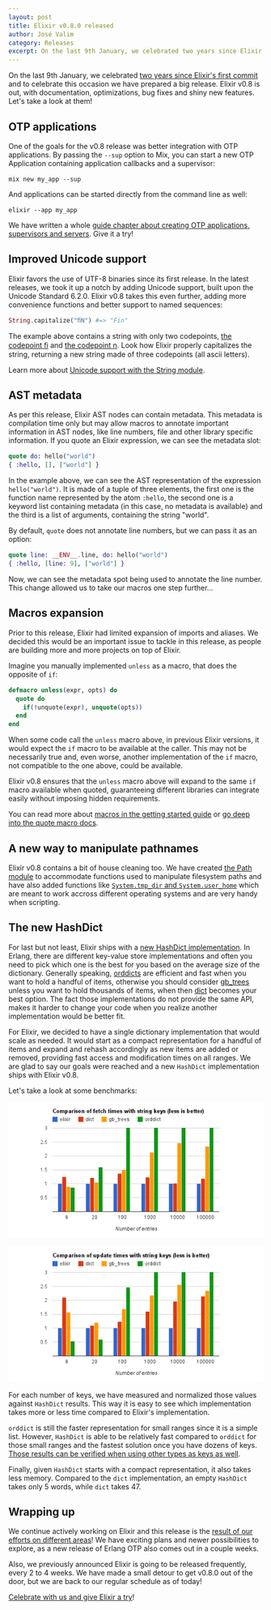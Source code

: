```yaml
---
layout: post
title: Elixir v0.8.0 released
author: José Valim
category: Releases
excerpt: On the last 9th January, we celebrated two years since Elixir's first commit and to celebrate this occasion we have prepared a big release. Elixir v0.8 is out, with documentation, optimizations, bug fixes and shiny new features. Let's take a look at them!
---
```


On the last 9th January, we celebrated [two years since Elixir's first commit](https://github.com/elixir-lang/elixir/commit/337c3f2d569a42ebd5fcab6fef18c5e012f9be5b) and to celebrate this occasion we have prepared a big release. Elixir v0.8 is out, with documentation, optimizations, bug fixes and shiny new features. Let's take a look at them!

## OTP applications

One of the goals for the v0.8 release was better integration with OTP applications. By passing the `--sup` option to Mix, you can start a new OTP Application containing application callbacks and a supervisor:

    mix new my_app --sup

And applications can be started directly from the command line as well:

    elixir --app my_app

We have written a whole [guide chapter about creating OTP applications, supervisors and servers](/getting-started/mix-otp/supervisor-and-application.html). Give it a try!

## Improved Unicode support

Elixir favors the use of UTF-8 binaries since its first release. In the latest releases, we took it up a notch by adding Unicode support, built upon the Unicode Standard 6.2.0. Elixir v0.8 takes this even further, adding more convenience functions and better support to named sequences:

```elixir
String.capitalize("ﬁN") #=> "Fin"
```

The example above contains a string with only two codepoints, [the codepoint ﬁ](http://www.fileformat.info/info/unicode/char/FB01/index.htm) and [the codepoint n](http://www.fileformat.info/info/unicode/char/006E/index.htm). Look how Elixir properly capitalizes the string, returning a new string made of three codepoints (all ascii letters).

Learn more about [Unicode support with the String module](/docs/stable/elixir/String.html).

## AST metadata

As per this release, Elixir AST nodes can contain metadata. This metadata is compilation time only but may allow macros to annotate important information in AST nodes, like line numbers, file and other library specific information. If you quote an Elixir expression, we can see the metadata slot:

```elixir
quote do: hello("world")
{ :hello, [], ["world"] }
```

In the example above, we can see the AST representation of the expression `hello("world")`. It is made of a tuple of three elements, the first one is the function name represented by the atom `:hello`, the second one is a keyword list containing metadata (in this case, no metadata is available) and the third is a list of arguments, containing the string "world".

By default, `quote` does not annotate line numbers, but we can pass it as an option:

```elixir
quote line: __ENV__.line, do: hello("world")
{ :hello, [line: 9], ["world"] }
```

Now, we can see the metadata spot being used to annotate the line number. This change allowed us to take our macros one step further...

## Macros expansion

Prior to this release, Elixir had limited expansion of imports and aliases. We decided this would be an important issue to tackle in this release, as people are building more and more projects on top of Elixir.

Imagine you manually implemented `unless` as a macro, that does the opposite of `if`:

```elixir
defmacro unless(expr, opts) do
  quote do
    if(!unquote(expr), unquote(opts))
  end
end
```

When some code call the `unless` macro above, in previous Elixir versions, it would expect the `if` macro to be available at the caller. This may not be necessarily true and, even worse, another implementation of the `if` macro, not compatible to the one above, could be available.

Elixir v0.8 ensures that the `unless` macro above will expand to the same `if` macro available when quoted, guaranteeing different libraries can integrate easily without imposing hidden requirements.

You can read more about [macros in the getting started guide](/getting-started/case-cond-and-if.html) or [go deep into the quote macro docs](/docs/stable/elixir/Kernel.SpecialForms.html#quote/2).

## A new way to manipulate pathnames

Elixir v0.8 contains a bit of house cleaning too. We have created [the Path module](/docs/stable/elixir/Path.html) to accommodate functions used to manipulate filesystem paths and have also added functions like [`System.tmp_dir` and `System.user_home`](/docs/stable/elixir/System.html) which are meant to work accross different operating systems and are very handy when scripting.

## The new HashDict

For last but not least, Elixir ships with a [new HashDict implementation](https://github.com/elixir-lang/elixir/blob/master/lib/elixir/lib/hash_dict.ex). In Erlang, there are different key-value store implementations and often you need to pick which one is the best for you based on the average size of the dictionary. Generally speaking, [orddicts](http://www.erlang.org/doc/man/orddict.html) are efficient and fast when you want to hold a handful of items, otherwise you should consider [gb_trees](http://www.erlang.org/doc/man/gb_trees.html) unless you want to hold thousands of items, when then [dict](http://www.erlang.org/doc/man/dict.html) becomes your best option. The fact those implementations do not provide the same API, makes it harder to change your code when you realize another implementation would be better fit.

For Elixir, we decided to have a single dictionary implementation that would scale as needed. It would start as a compact representation for a handful of items and expand and rehash accordingly as new items are added or removed, providing fast access and modification times on all ranges. We are glad to say our goals were reached and a new `HashDict` implementation ships with Elixir v0.8.

Let's take a look at some benchmarks:

![Comparison of fetch times with string keys](/images/contents/hash-dict-fetch.png)

![Comparison of update times with string keys](/images/contents/hash-dict-update.png)

For each number of keys, we have measured and normalized those values against `HashDict` results. This way it is easy to see which implementation takes more or less time compared to Elixir's implementation.

`orddict` is still the faster representation for small ranges since it is a simple list. However, `HashDict` is able to be relatively fast compared to `orddict` for those small ranges and the fastest solution once you have dozens of keys. [Those results can be verified when using other types as keys as well](https://gist.github.com/436a9d2bca5051a6dfab).

Finally, given `HashDict` starts with a compact representation, it also takes less memory. Compared to the `dict` implementation, an empty `HashDict` takes only 5 words, while `dict` takes 47.

## Wrapping up

We continue actively working on Elixir and this release is the [result of our efforts on different areas](https://github.com/elixir-lang/elixir/blob/v0.8.0/CHANGELOG.md)! We have exciting plans and newer possibilities to explore, as a new release of Erlang OTP also comes out in a couple weeks.

Also, we previously announced Elixir is going to be released frequently, every 2 to 4 weeks. We have made a small detour to get v0.8.0 out of the door, but we are back to our regular schedule as of today!

[Celebrate with us and give Elixir a try](/getting-started/introduction.html)!
